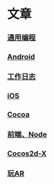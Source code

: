 # 文章

### [通用编程](./通用编程/index.md)
### [Android](./android/index.md)
### [工作日志](./工作日志/index.md)
### [iOS](./ios/index.md)
### [Cocoa](./osx/index.md)
### [前端、Node](./js/index.md)
### [Cocos2d-X](./cocos2dx/index.md)
### [玩AR](./玩AR/index.md)
